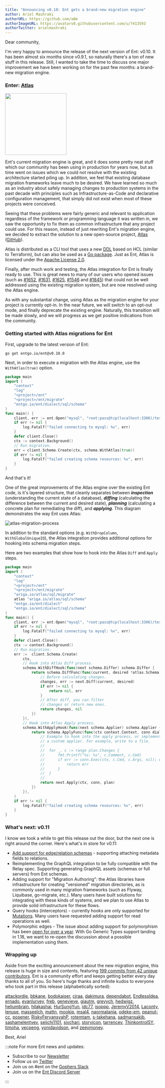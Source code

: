 ```yaml
---
title: "Announcing v0.10: Ent gets a brand-new migration engine"
author: Ariel Mashraki
authorURL: https://github.com/a8m
authorImageURL: https://avatars0.githubusercontent.com/u/7413593
authorTwitter: arielmashraki
---
```

Dear community, 

I'm very happy to announce the release of the next version of Ent: v0.10. It has been 
almost six months since v0.9.1, so naturally there's a ton of new stuff in this release.
Still, I wanted to take the time to discuss one major improvement we have been working
on for the past few months: a brand-new migration engine. 

### Enter: [Atlas](https://github.com/ariga/atlas)

<img src="https://atlasgo.io/uploads/gopher.svg" width="200" />

Ent's current migration engine is great, and it does some pretty neat stuff which our
community has been using in production for years now, but as time went on issues
which we could not resolve with the existing architecture started piling up. In addition,
we feel that existing database migration frameworks leave much to be desired. We have 
learned so much as an industry about safely managing changes to production systems in 
the past decade with principles such as Infrastructure-as-Code and declarative configuration
management, that simply did not exist when most of these projects were conceived. 

Seeing that these problems were fairly generic and relevant to application regardless of the framework
or programming language it was written in, we saw the opportunity to fix them as common
infrastructure that any project could use. For this reason, instead of just rewriting
Ent's migration engine, we decided to extract the solution to a new open-source project, 
[Atlas](https://atlasgo.io) ([GitHub](https://ariga.io/atlas)).

Atlas is distributed as a CLI tool that uses a new [DDL](https://atlasgo.io/ddl/intro) based
on HCL (similar to Terraform), but can also be used as a [Go package](https://pkg.go.dev/ariga.io/atlas).
Just as Ent, Atlas is licensed under the [Apache License 2.0](https://github.com/ariga/atlas/blob/master/LICENSE).

Finally, after much work and testing, the Atlas integration for Ent is finally ready to use.  This is
great news to many of our users who opened issues (such as [#1652](https://github.com/ent/ent/issues/1652), 
[#1631](https://github.com/ent/ent/issues/1631), [#1625](https://github.com/ent/ent/issues/1625), 
[#1546](https://github.com/ent/ent/issues/1546) and [#1845](https://github.com/ent/ent/issues/1845)) 
that could not be well addressed  using the existing migration system, but are now resolved using the Atlas engine.

As with any substantial change, using Atlas as the migration engine for your project is currently opt-in.
In the near future, we will switch to an opt-out mode, and finally deprecate the existing engine. 
Naturally, this transition will be made slowly, and we will progress as we get positive indications 
from the community.

### Getting started with Atlas migrations for Ent

First, upgrade to the latest version of Ent:

```shell
go get entgo.io/ent@v0.10.0
```

Next, in order to execute a migration with the Atlas engine, use the `WithAtlas(true)` option.

```go {17}
package main
import (
    "context"
    "log"
    "<project>/ent"
    "<project>/ent/migrate"
    "entgo.io/ent/dialect/sql/schema"
)
func main() {
    client, err := ent.Open("mysql", "root:pass@tcp(localhost:3306)/test")
    if err != nil {
        log.Fatalf("failed connecting to mysql: %v", err)
    }
    defer client.Close()
    ctx := context.Background()
    // Run migration.
    err = client.Schema.Create(ctx, schema.WithAtlas(true))
    if err != nil {
        log.Fatalf("failed creating schema resources: %v", err)
    }
}
```
And that's it! 

One of the great improvements of the Atlas engine over the existing Ent code,
is it's layered structure, that cleanly separates between ***inspection*** (understanding 
the current state of a database), ***diffing*** (calculating the difference between the 
current and desired state), ***planning*** (calculating a concrete plan for remediating
the diff), and ***applying***. This diagram demonstrates the way Ent uses Atlas:

![atlas-migration-process](https://entgo.io/images/assets/migrate-atlas-process.png)

In addition to the standard options (e.g. `WithDropColumn`, 
`WithGlobalUniqueID`), the Atlas integration provides additional options for 
hooking into schema migration steps.

Here are two examples that show how to hook into the Atlas `Diff` and `Apply` steps.

```go
package main
import (
    "context"
    "log"
    "<project>/ent"
    "<project>/ent/migrate"
	"ariga.io/atlas/sql/migrate"
	atlas "ariga.io/atlas/sql/schema"
	"entgo.io/ent/dialect"
	"entgo.io/ent/dialect/sql/schema"
)
func main() {
    client, err := ent.Open("mysql", "root:pass@tcp(localhost:3306)/test")
    if err != nil {
        log.Fatalf("failed connecting to mysql: %v", err)
    }
    defer client.Close()
    ctx := context.Background()
    // Run migration.
    err := 	client.Schema.Create(
		ctx,
		// Hook into Atlas Diff process.
		schema.WithDiffHook(func(next schema.Differ) schema.Differ {
			return schema.DiffFunc(func(current, desired *atlas.Schema) ([]atlas.Change, error) {
				// Before calculating changes.
				changes, err := next.Diff(current, desired)
				if err != nil {
					return nil, err
				}
				// After diff, you can filter
				// changes or return new ones.
				return changes, nil
			})
		}),
		// Hook into Atlas Apply process.
		schema.WithApplyHook(func(next schema.Applier) schema.Applier {
			return schema.ApplyFunc(func(ctx context.Context, conn dialect.ExecQuerier, plan *migrate.Plan) error {
				// Example to hook into the apply process, or implement
				// a custom applier. For example, write to a file.
				//
				//	for _, c := range plan.Changes {
				//		fmt.Printf("%s: %s", c.Comment, c.Cmd)
				//		if err := conn.Exec(ctx, c.Cmd, c.Args, nil); err != nil {
				//			return err
				//		}
				//	}
				//
				return next.Apply(ctx, conn, plan)
			})
		}),
	)
    if err != nil {
        log.Fatalf("failed creating schema resources: %v", err)
    }
}
```

### What's next: v0.11

I know we took a while to get this release out the door, but the next one is right around
the corner. Here's what's in store for v0.11:

* [Add support for edge/relation schemas](https://github.com/ent/ent/issues/1949) - supporting attaching metadata fields to relations. 
* Reimplementing the GraphQL integration to be fully compatible with the Relay spec. 
  Supporting generating GraphQL assets (schemas or full servers) from Ent schemas.
* Adding support for "Migration Authoring": the Atlas libraries have infrastructure for creating "versioned" 
  migration directories, as is commonly used in many migration frameworks (such as Flyway, Liquibase, go-migrate, etc.).
  Many users have built solutions for integrating with these kinds of systems, and we plan to use Atlas to provide solid 
  infrastructure for these flows. 
* Query hooks (interceptors) - currently hooks are only supported for [Mutations](https://entgo.io/docs/hooks/#hooks).
  Many users have requested adding support for read operations as well.  
* Polymorphic edges - The issue about adding support for polymorphism has been [open for over a year](https://github.com/ent/ent/issues/1048).
  With Go Generic Types support landing in 1.18, we want to re-open the discussion about a possible implementation using
  them.

### Wrapping up

Aside from the exciting announcement about the new migration engine, this release is huge
in size and contents, featuring [199 commits from 42 unique contributors](https://github.com/ent/ent/releases/tag/v0.10.0). Ent is a community
effort and keeps getting better every day thanks to all of you. So here's huge thanks and infinite
kudos to everyone who took part in this release (alphabetically sorted):

[attackordie](https://github.com/attackordie),
[bbkane](https://github.com/bbkane),
[bodokaiser](https://github.com/bodokaiser),
[cjraa](https://github.com/cjraa),
[dakimura](https://github.com/dakimura),
[dependabot](https://github.com/dependabot),
[EndlessIdea](https://github.com/EndlessIdea),
[ernado](https://github.com/ernado),
[evanlurvey](https://github.com/evanlurvey),
[freb](https://github.com/freb),
[genevieve](https://github.com/genevieve),
[giautm](https://github.com/giautm),
[grevych](https://github.com/grevych),
[hedwigz](https://github.com/hedwigz),
[heliumbrain](https://github.com/heliumbrain),
[hilakashai](https://github.com/hilakashai),
[HurSungYun](https://github.com/HurSungYun),
[idc77](https://github.com/idc77),
[isoppp](https://github.com/isoppp),
[JeremyV2014](https://github.com/JeremyV2014),
[Laconty](https://github.com/Laconty),
[lenuse](https://github.com/lenuse),
[masseelch](https://github.com/masseelch),
[mattn](https://github.com/mattn),
[mookjp](https://github.com/mookjp),
[msal4](https://github.com/msal4),
[naormatania](https://github.com/naormatania),
[odeke-em](https://github.com/odeke-em),
[peanut-cc](https://github.com/peanut-cc),
[posener](https://github.com/posener),
[RiskyFeryansyahP](https://github.com/RiskyFeryansyahP),
[rotemtam](https://github.com/rotemtam),
[s-takehana](https://github.com/s-takehana),
[sadmansakib](https://github.com/sadmansakib),
[sashamelentyev](https://github.com/sashamelentyev),
[seiichi1101](https://github.com/seiichi1101),
[sivchari](https://github.com/sivchari),
[storyicon](https://github.com/storyicon),
[tarrencev](https://github.com/tarrencev),
[ThinkontrolSY](https://github.com/ThinkontrolSY),
[timoha](https://github.com/timoha),
[vecpeng](https://github.com/vecpeng),
[yonidavidson](https://github.com/yonidavidson), and
[zeevmoney](https://github.com/zeevmoney).

Best,
Ariel

:::note For more Ent news and updates:

- Subscribe to our [Newsletter](https://www.getrevue.co/profile/ent)
- Follow us on [Twitter](https://twitter.com/entgo_io)
- Join us on #ent on the [Gophers Slack](https://entgo.io/docs/slack)
- Join us on the [Ent Discord Server](https://discord.gg/qZmPgTE6RX)

:::